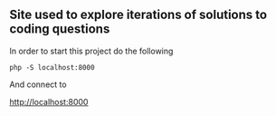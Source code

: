 ## Site used to explore iterations of solutions to coding questions

In order to start this project do the following
```
php -S localhost:8000
```
And connect to

[http://localhost:8000](http://localhost:8000)

